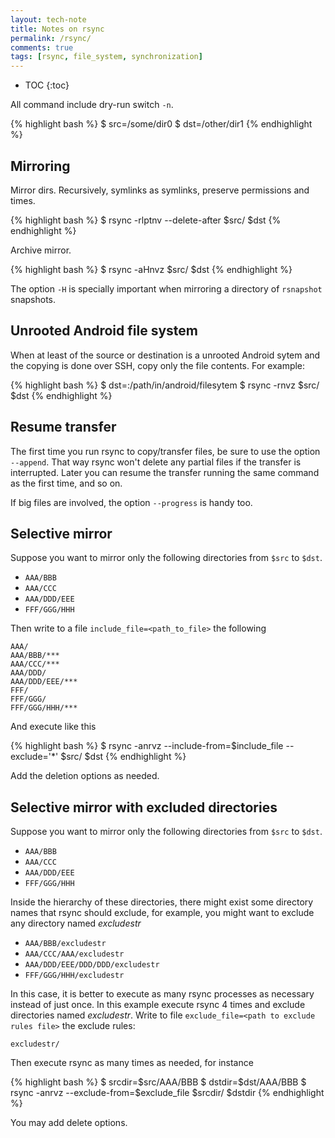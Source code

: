 ```yaml
---
layout: tech-note
title: Notes on rsync
permalink: /rsync/
comments: true
tags: [rsync, file_system, synchronization]
---
```


* TOC
{:toc}

All command include dry-run switch `-n`.

{% highlight bash %}
$ src=/some/dir0
$ dst=/other/dir1
{% endhighlight %}

## Mirroring

Mirror dirs. Recursively, symlinks as symlinks, preserve permissions and times.

{% highlight bash %}
$ rsync -rlptnv --delete-after $src/ $dst
{% endhighlight %}

Archive mirror.

{% highlight bash %}
$ rsync -aHnvz $src/ $dst
{% endhighlight %}

The option `-H` is specially important when mirroring a directory of
`rsnapshot` snapshots.

## Unrooted Android file system

When at least of the source or destination is a unrooted Android sytem and the
copying is done over SSH, copy only the file contents. For example:

{% highlight bash %}
$ dst=<hostname>:/path/in/android/filesytem
$ rsync -rnvz $src/ $dst
{% endhighlight %}

## Resume transfer

The first time you run rsync to copy/transfer files, be sure to use the option
`--append`. That way rsync won't delete any partial files if the transfer is
interrupted. Later you can resume the transfer running the same command as the
first time, and so on.

If big files are involved, the option `--progress` is handy too.

## Selective mirror

Suppose you want to mirror only the following directories from `$src` to
`$dst`.

- `AAA/BBB`
- `AAA/CCC`
- `AAA/DDD/EEE`
- `FFF/GGG/HHH`

Then write to a file `include_file=<path_to_file>` the following

    AAA/
    AAA/BBB/***
    AAA/CCC/***
    AAA/DDD/
    AAA/DDD/EEE/***
    FFF/
    FFF/GGG/
    FFF/GGG/HHH/***

And execute like this

{% highlight bash %}
$ rsync -anrvz --include-from=$include_file --exclude='*' $src/ $dst
{% endhighlight %}

Add the deletion options as needed.

## Selective mirror with excluded directories

Suppose you want to mirror only the following directories from `$src` to
`$dst`.

- `AAA/BBB`
- `AAA/CCC`
- `AAA/DDD/EEE`
- `FFF/GGG/HHH`

Inside the hierarchy of these directories, there might exist some directory
names that rsync should exclude, for example, you might want to exclude any
directory named *excludestr*

- `AAA/BBB/excludestr`
- `AAA/CCC/AAA/excludestr`
- `AAA/DDD/EEE/DDD/DDD/excludestr`
- `FFF/GGG/HHH/excludestr`

In this case, it is better to execute as many rsync processes as necessary
instead of just once. In this example execute rsync 4 times and exclude
directories named *excludestr*. Write to file `exclude_file=<path to exclude
rules file>` the exclude rules:

    excludestr/

Then execute rsync as many times as needed, for instance

{% highlight bash %}
$ srcdir=$src/AAA/BBB
$ dstdir=$dst/AAA/BBB
$ rsync -anrvz --exclude-from=$exclude_file $srcdir/ $dstdir
{% endhighlight %}

You may add delete options.
